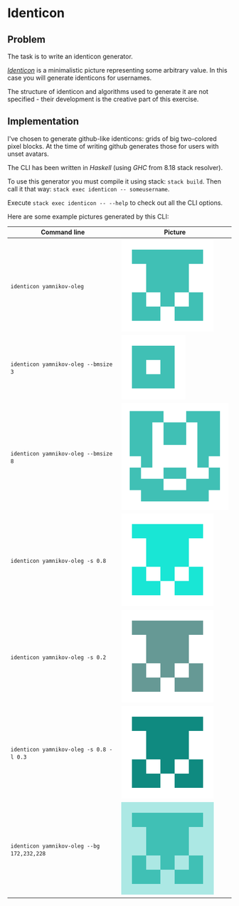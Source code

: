 # Identicon

## Problem

The task is to write an identicon generator.

[_Identicon_](https://en.wikipedia.org/wiki/Identicon) is a minimalistic picture
representing some arbitrary value.
In this case you will generate identicons for usernames.

The structure of identicon and algorithms used to generate it are not specified -
their development is the creative part of this exercise.

## Implementation

I've chosen to generate github-like identicons: grids of big two-colored pixel blocks.
At the time of writing github generates those for users with unset avatars.

The CLI has been written in _Haskell_ (using _GHC_ from 8.18 stack resolver).

To use this generator you must compile it using stack: `stack build`.
Then call it that way: `stack exec identicon -- someusername`.

Execute `stack exec identicon -- --help` to check out all the CLI options.

Here are some example pictures generated by this CLI:

|Command line|Picture|
|---|---|
|`identicon yamnikov-oleg`|![yamnikov-oleg](examples/yamnikov.png)|
|`identicon yamnikov-oleg --bmsize 3`|![yamnikov-oleg](examples/yamnikov3.png)|
|`identicon yamnikov-oleg --bmsize 8`|![yamnikov-oleg](examples/yamnikov8.png)|
|`identicon yamnikov-oleg -s 0.8`|![yamnikov-oleg](examples/yamnikov_sat0.8.png)|
|`identicon yamnikov-oleg -s 0.2`|![yamnikov-oleg](examples/yamnikov_sat0.2.png)|
|`identicon yamnikov-oleg -s 0.8 -l 0.3`|![yamnikov-oleg](examples/yamnikov_sat0.8_light0.3.png)|
|`identicon yamnikov-oleg --bg 172,232,228`|![yamnikov-oleg](examples/yamnikov_bg.png)|
